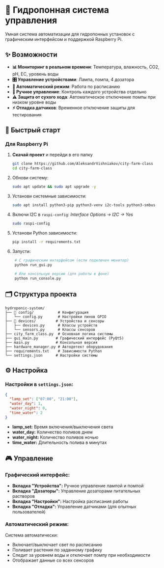 # 🌿 Гидропонная система управления

Умная система автоматизации для гидропонных установок с графическим интерфейсом и поддержкой Raspberry Pi.

## ✨ Возможности

- **📊 Мониторинг в реальном времени**: Температура, влажность, CO2, pH, EC, уровень воды
- **🎛️ Управление устройствами**: Лампа, помпа, 4 дозатора
- **🤖 Автоматический режим**: Работа по расписанию
- **🔧 Ручное управление**: Контроль каждого устройства отдельно
- **⚠️ Защита от сухого хода**: Автоматическое отключение помпы при низком уровне воды
- **⚡ Отладка датчиков**: Временное отключение защиты для тестирования

## 🚀 Быстрый старт

### Для Raspberry Pi

1. **Скачай проект** и перейди в его папку
   ```bash
   git clone https://github.com/AleksandrVishniakov/city-farm-class
   cd city-farm-class
   ```
2. Обнови систему:
   ```bash
   sudo apt update && sudo apt upgrade -y
   ```
3. Установи системные зависимости:
   ```bash
   sudo apt install python3-pip python3-venv i2c-tools python3-smbus
   ```
4. Включи I2C в `raspi-config`:
   *Interface Options → I2C → Yes*
   ```bash
   sudo raspi-config
   ```
5. Установи Python зависимости:
   ```bash
   pip install -r requirements.txt
   ```
6. Запусти:
   ```bash
    # С графическим интерфейсом (если подключен монитор)
    python run_gui.py
    
    # Или консольную версию (для работы в фоне)
    python run_console.py
    ```
## 🗂️ Структура проекта
```
hydroponic-system/
├── 📁 config/           # Конфигурация
│   └── config.py       # Настройки пинов GPIO
├── 📁 devices/         # Устройства и сенсоры
│   ├── devices.py      # Классы устройств
│   └── sensors.py      # Классы сенсоров
├── city_farm_class.py  # Основная логика системы
├── gui_main.py        # Графический интерфейс (PyQt5)
├── main.py            # Консольная версия
├── hardware_manager.py # Автодетект оборудования
├── requirements.txt    # Зависимости Python
└── settings.json      # Настройки системы
```

## ⚙️ Настройка

### Настройки в `settings.json`:
```json
{
  "lamp_set": ["07:00", "21:00"],
  "water_day": 1,
  "water_night": 0, 
  "time_water": 2
}
```

- **lamp_set:** Время включения/выключения света
- **water_day:** Количество поливов днем
- **water_night:** Количество поливов ночью
- **time_water:** Длительность полива в минутах

## 🎮 Управление

### Графический интерфейс:
- **Вкладка "Устройства":** Ручное управление лампой и помпой
- **Вкладка "Дозаторы":** Управление дозаторами питательных растворов
- **Вкладка "Настройки":** Настройка расписания работы
- **Вкладка "Отладка":** Управление датчиками (для опытных пользователей)

### Автоматический режим:

Система автоматически:
- Включает/выключает свет по расписанию
- Поливает растения по заданному графику
- Следит за уровнем воды и отключает помпу при необходимости
- Отображает данные со всех сенсоров
